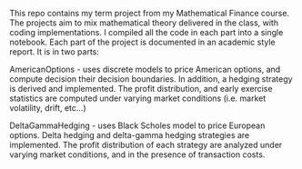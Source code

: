 This repo contains my term project from my Mathematical Finance course. The projects aim to mix mathematical theory delivered in the class, with coding implementations. I compiled all the code in each part into a single notebook. Each part of the project is documented in an academic style report. It is in two parts:

AmericanOptions - uses discrete models to price American options, and compute decision their decision boundaries. In addition, a hedging strategy is derived and implemented. The profit distribution, and early exercise statistics are computed under varying market conditions (i.e. market volatility, drift, etc...)

DeltaGammaHedging - uses Black Scholes model to price European options. Delta hedging and delta-gamma hedging strategies are implemented. The profit distribution of each strategy are analyzed under varying market conditions, and in the presence of transaction costs.
